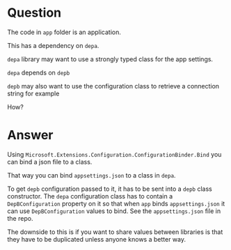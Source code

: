 # Question
The code in `app` folder is an application.

This has a dependency on `depa`.

`depa` library may want to use a strongly typed class for the app settings.

`depa` depends on `depb`

`depb` may also want to use the configuration class to retrieve a connection string for example

How?

# Answer

Using `Microsoft.Extensions.Configuration.ConfigurationBinder.Bind` you can bind a json file to a class.

That way you can bind `appsettings.json` to a class in `depa`.

To get `depb` configuration passed to it, it has to be sent into a `depb` class constructor.  The `depa` configuration class has to contain a `DepBConfiguration` property on it so that when `app` binds `appsettings.json` it can use `DepBConfiguration` values to bind. See the `appsettings.json` file in the repo.

The downside to this is if you want to share values between libraries is that they have to be duplicated unless anyone knows a better way.
